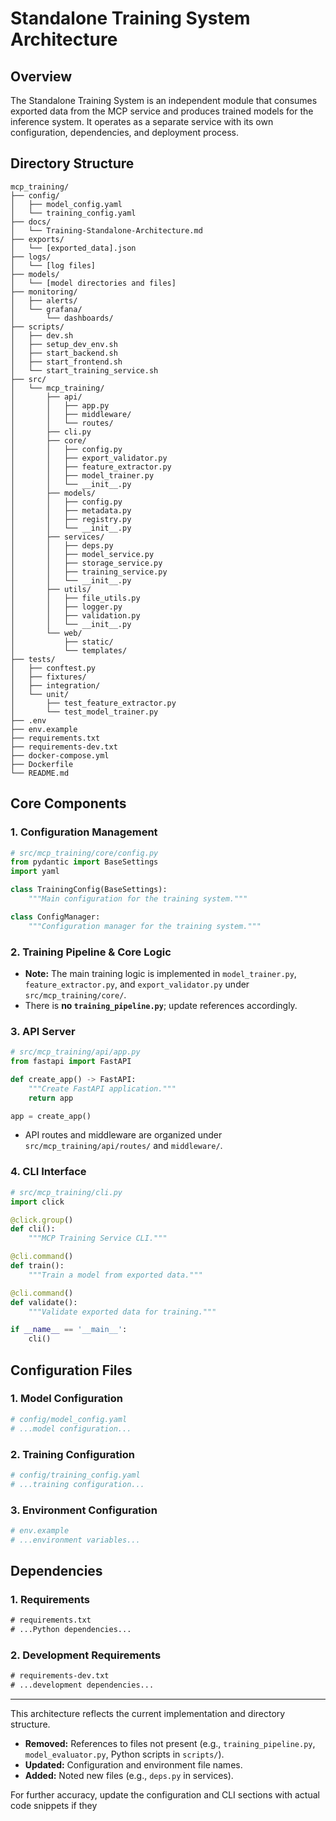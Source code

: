 # Standalone Training System Architecture

## Overview

The Standalone Training System is an independent module that consumes exported data from the MCP service and produces trained models for the inference system. It operates as a separate service with its own configuration, dependencies, and deployment process.

## Directory Structure

```
mcp_training/
├── config/
│   ├── model_config.yaml
│   └── training_config.yaml
├── docs/
│   └── Training-Standalone-Architecture.md
├── exports/
│   └── [exported_data].json
├── logs/
│   └── [log files]
├── models/
│   └── [model directories and files]
├── monitoring/
│   ├── alerts/
│   └── grafana/
│       └── dashboards/
├── scripts/
│   ├── dev.sh
│   ├── setup_dev_env.sh
│   ├── start_backend.sh
│   ├── start_frontend.sh
│   └── start_training_service.sh
├── src/
│   └── mcp_training/
│       ├── api/
│       │   ├── app.py
│       │   ├── middleware/
│       │   └── routes/
│       ├── cli.py
│       ├── core/
│       │   ├── config.py
│       │   ├── export_validator.py
│       │   ├── feature_extractor.py
│       │   ├── model_trainer.py
│       │   └── __init__.py
│       ├── models/
│       │   ├── config.py
│       │   ├── metadata.py
│       │   ├── registry.py
│       │   └── __init__.py
│       ├── services/
│       │   ├── deps.py
│       │   ├── model_service.py
│       │   ├── storage_service.py
│       │   ├── training_service.py
│       │   └── __init__.py
│       ├── utils/
│       │   ├── file_utils.py
│       │   ├── logger.py
│       │   ├── validation.py
│       │   └── __init__.py
│       └── web/
│           ├── static/
│           └── templates/
├── tests/
│   ├── conftest.py
│   ├── fixtures/
│   ├── integration/
│   └── unit/
│       ├── test_feature_extractor.py
│       └── test_model_trainer.py
├── .env
├── env.example
├── requirements.txt
├── requirements-dev.txt
├── docker-compose.yml
├── Dockerfile
└── README.md
```

## Core Components

### 1. Configuration Management
```python
# src/mcp_training/core/config.py
from pydantic import BaseSettings
import yaml

class TrainingConfig(BaseSettings):
    """Main configuration for the training system."""

class ConfigManager:
    """Configuration manager for the training system."""
```

### 2. Training Pipeline & Core Logic
- **Note:** The main training logic is implemented in `model_trainer.py`, `feature_extractor.py`, and `export_validator.py` under `src/mcp_training/core/`.
- There is **no `training_pipeline.py`**; update references accordingly.

### 3. API Server
```python
# src/mcp_training/api/app.py
from fastapi import FastAPI

def create_app() -> FastAPI:
    """Create FastAPI application."""
    return app

app = create_app()
```
- API routes and middleware are organized under `src/mcp_training/api/routes/` and `middleware/`.

### 4. CLI Interface
```python
# src/mcp_training/cli.py
import click

@click.group()
def cli():
    """MCP Training Service CLI."""

@cli.command()
def train():
    """Train a model from exported data."""

@cli.command()
def validate():
    """Validate exported data for training."""

if __name__ == '__main__':
    cli()
```

## Configuration Files

### 1. Model Configuration
```yaml
# config/model_config.yaml
# ...model configuration...
```

### 2. Training Configuration
```yaml
# config/training_config.yaml
# ...training configuration...
```

### 3. Environment Configuration
```bash
# env.example
# ...environment variables...
```

## Dependencies

### 1. Requirements
```txt
# requirements.txt
# ...Python dependencies...
```

### 2. Development Requirements
```txt
# requirements-dev.txt
# ...development dependencies...
```

---

This architecture reflects the current implementation and directory structure.  
- **Removed:** References to files not present (e.g., `training_pipeline.py`, `model_evaluator.py`, Python scripts in `scripts/`).
- **Updated:** Configuration and environment file names.
- **Added:** Noted new files (e.g., `deps.py` in services).

For further accuracy, update the configuration and CLI sections with actual code snippets if they
